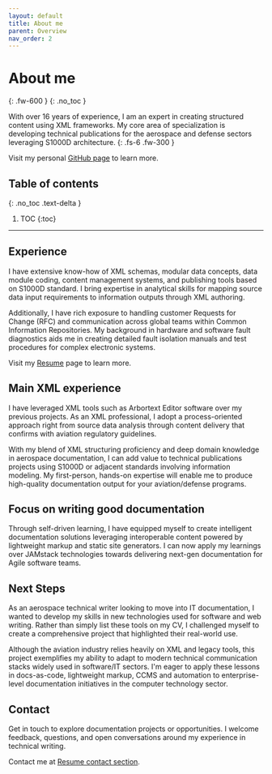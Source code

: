 ```yaml
---
layout: default
title: About me
parent: Overview
nav_order: 2
---
```


# About me
{: .fw-600 }
{: .no_toc }

With over 16 years of experience, I am an expert in creating structured content using XML frameworks. My core area of specialization is developing technical publications for the aerospace and defense sectors leveraging S1000D architecture.
{: .fs-6 .fw-300 }

Visit my personal [GitHub page](https://franmaral.github.io) to learn more.

## Table of contents
{: .no_toc .text-delta }

1. TOC
{:toc}

---

## Experience

I have extensive know-how of XML schemas, modular data concepts, data module coding, content management systems, and publishing tools based on S1000D standard. I bring expertise in analytical skills for mapping source data input requirements to information outputs through XML authoring.

Additionally, I have rich exposure to handling customer Requests for Change (RFC) and communication across global teams within Common Information Repositories. My background in hardware and software fault diagnostics aids me in creating detailed fault isolation manuals and test procedures for complex electronic systems.

Visit my [Resume](https://franmaral.github.io/resume/resume.html) page to learn more.

## Main XML experience
I have leveraged XML tools such as Arbortext Editor software over my previous projects. As an XML professional, I adopt a process-oriented approach right from source data analysis through content delivery that confirms with aviation regulatory guidelines.

With my blend of XML structuring proficiency and deep domain knowledge in aerospace documentation, I can add value to technical publications projects using S1000D or adjacent standards involving information modeling. My first-person, hands-on expertise will enable me to produce high-quality documentation output for your aviation/defense programs.

## Focus on writing good documentation

Through self-driven learning, I have equipped myself to create intelligent documentation solutions leveraging interoperable content powered by lightweight markup and static site generators. I can now apply my learnings over JAMstack technologies towards delivering next-gen documentation for Agile software teams.

## Next Steps

As an aerospace technical writer looking to move into IT documentation, I wanted to develop my skills in new technologies used for software and web writing. Rather than simply list these tools on my CV, I challenged myself to create a comprehensive project that highlighted their real-world use.

Although the aviation industry relies heavily on XML and legacy tools, this project exemplifies my ability to adapt to modern technical communication stacks widely used in software/IT sectors. I'm eager to apply these lessons in docs-as-code, lightweight markup, CCMS and automation to enterprise-level documentation initiatives in the computer technology sector.

## Contact

Get in touch to explore documentation projects or opportunities. I welcome feedback, questions, and open conversations around my experience in technical writing.

Contact me at [Resume contact section](https://franmaral.github.io/resume/resume.html).